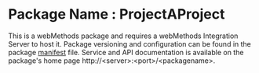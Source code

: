 # Package Name : ProjectAProject
This is a webMethods package and requires a webMethods Integration Server to host it. Package versioning and configuration can be found in the package [manifest](./ProjectAProject/manifest.v3) file. Service and API documentation is available on the package's home page http://&lt;server&gt;:&lt;port&gt;/&lt;packagename>.